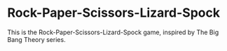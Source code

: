 # Rock-Paper-Scissors-Lizard-Spock
This is the Rock-Paper-Scissors-Lizard-Spock game, inspired by The Big Bang Theory series.

